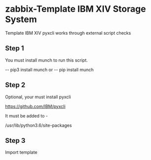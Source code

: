 # zabbix-Template IBM XIV Storage System
Template IBM XIV pyxcli works through external script checks

## Step 1

You must install munch to run this script.

-- pip3 install munch
or 
-- pip install munch

## Step 2

Optional, your must install pyxcli

https://github.com/IBM/pyxcli

It must be added to -

/usr/lib/python3.6/site-packages

## Step 3

Import template




